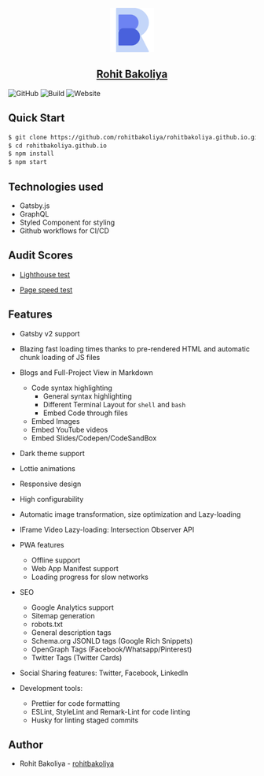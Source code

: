 <p align="center">
  <a href="https://rohitbakoliya.github.io">
    <img alt="Rohit Bakoliya" src="./src/static/logo.svg" width="90" />
    <h2 align="center">
      Rohit Bakoliya
    </h2>
  </a>
</p>

![GitHub](https://img.shields.io/github/license/rohitbakoliya/rohitbakoliya.github.io?color=brightgreen)
![Build](https://img.shields.io/github/workflow/status/rohitbakoliya/rohitbakoliya.github.io/Publish%20Portfolio?logo=GitHub)
![Website](https://img.shields.io/website?down_message=offline&label=site&up_message=online&url=http%3A%2F%2Frohitbakoliya.github.io)

<!-- Screenshot -->

## Quick Start

```bash
$ git clone https://github.com/rohitbakoliya/rohitbakoliya.github.io.git
$ cd rohitbakoliya.github.io
$ npm install
$ npm start
```

## Technologies used

-   Gatsby.js
-   GraphQL
-   Styled Component for styling
-   Github workflows for CI/CD

## Audit Scores

-   [Lighthouse test](https://lighthouse-dot-webdotdevsite.appspot.com/lh/html?url=https://rohitbakoliya.github.io)

-   [Page speed test](https://developers.google.com/speed/pagespeed/insights/?url=https%3A%2F%2Frohitbakoliya.github.io%2F&tab=desktop)

## Features

-   Gatsby v2 support
-   Blazing fast loading times thanks to pre-rendered HTML and automatic chunk loading of JS files
-   Blogs and Full-Project View in Markdown

    -   Code syntax highlighting
        -   General syntax highlighting
        -   Different Terminal Layout for `shell` and `bash`
        -   Embed Code through files
    -   Embed Images
    -   Embed YouTube videos
    -   Embed Slides/Codepen/CodeSandBox

-   Dark theme support
-   Lottie animations
-   Responsive design
-   High configurability
-   Automatic image transformation, size optimization and Lazy-loading
-   IFrame Video Lazy-loading: Intersection Observer API

-   PWA features

    -   Offline support
    -   Web App Manifest support
    -   Loading progress for slow networks

-   SEO

    -   Google Analytics support
    -   Sitemap generation
    -   robots.txt
    -   General description tags
    -   Schema.org JSONLD tags (Google Rich Snippets)
    -   OpenGraph Tags (Facebook/Whatsapp/Pinterest)
    -   Twitter Tags (Twitter Cards)

-   Social Sharing features: Twitter, Facebook, LinkedIn

-   Development tools:

    -   Prettier for code formatting
    -   ESLint, StyleLint and Remark-Lint for code linting
    -   Husky for linting staged commits

## Author

-   Rohit Bakoliya - [rohitbakoliya](https://github.com/rohitbakoliya)
